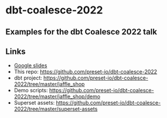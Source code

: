 # dbt-coalesce-2022
## Examples for the dbt Coalesce 2022 talk

## Links
* [Google slides](https://docs.google.com/presentation/d/1SjbXOgJnuAnmu3B3cY1YAEOMZdARH72Siwneq2yRjfU/edit#slide=id.g16999212cea_3_62)
* This repo: https://github.com/preset-io/dbt-coalesce-2022
* dbt project: https://github.com/preset-io/dbt-coalesce-2022/tree/master/jaffle_shop
* Demo scripts: https://github.com/preset-io/dbt-coalesce-2022/tree/master/jaffle_shop/demo
* Superset assets: https://github.com/preset-io/dbt-coalesce-2022/tree/master/superset-assets
